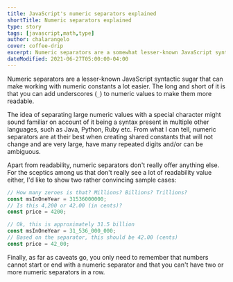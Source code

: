 ```yaml
---
title: JavaScript's numeric separators explained
shortTitle: Numeric separators explained
type: story
tags: [javascript,math,type]
author: chalarangelo
cover: coffee-drip
excerpt: Numeric separators are a somewhat lesser-known JavaScript syntactic sugar that can make working with large constants a lot easier.
dateModified: 2021-06-27T05:00:00-04:00
---
```


Numeric separators are a lesser-known JavaScript syntactic sugar that can make working with numeric constants a lot easier. The long and short of it is that you can add underscores (`_`) to numeric values to make them more readable.

The idea of separating large numeric values with a special character might sound familiar on account of it being a syntax present in multiple other languages, such as Java, Python, Ruby etc. From what I can tell, numeric separators are at their best when creating shared constants that will not change and are very large, have many repeated digits and/or can be ambiguous.

Apart from readability, numeric separators don't really offer anything else. For the sceptics among us that don't really see a lot of readability value either, I'd like to show two rather convincing sample cases:

```js
// How many zeroes is that? Millions? Billions? Trillions?
const msInOneYear = 31536000000;
// Is this 4,200 or 42.00 (in cents)?
const price = 4200;

// Ok, this is approximately 31.5 billion
const msInOneYear = 31_536_000_000;
// Based on the separator, this should be 42.00 (cents)
const price = 42_00;
```

Finally, as far as caveats go, you only need to remember that numbers cannot start or end with a numeric separator and that you can't have two or more numeric separators in a row.
